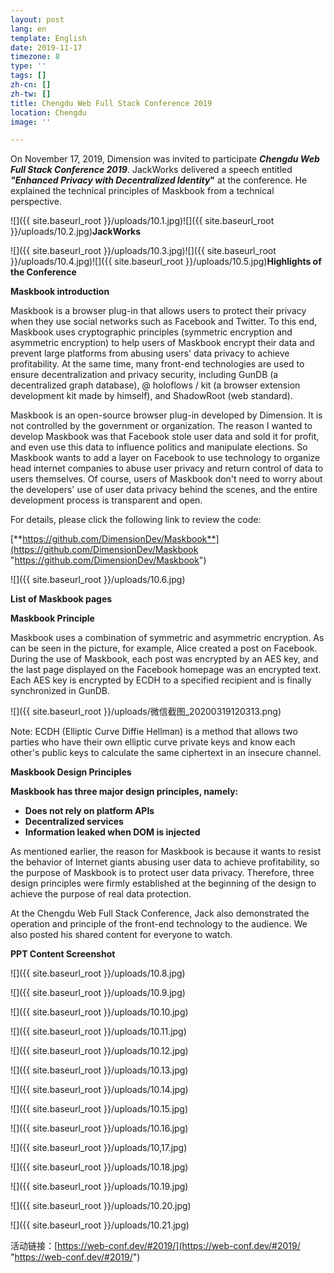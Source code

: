 ```yaml
---
layout: post
lang: en
template: English
date: 2019-11-17
timezone: 8
type: ''
tags: []
zh-cn: []
zh-tw: []
title: Chengdu Web Full Stack Conference 2019
location: Chengdu
image: ''

---
```

On November 17, 2019, Dimension was invited to participate **_Chengdu Web Full Stack Conference 2019_**. JackWorks delivered a speech entitled **_"Enhanced Privacy with Decentralized Identity_"** at the conference. He explained the technical principles of Maskbook from a technical perspective.

![]({{ site.baseurl_root }}/uploads/10.1.jpg)![]({{ site.baseurl_root }}/uploads/10.2.jpg)**JackWorks**

![]({{ site.baseurl_root }}/uploads/10.3.jpg)![]({{ site.baseurl_root }}/uploads/10.4.jpg)![]({{ site.baseurl_root }}/uploads/10.5.jpg)**Highlights of the Conference**

**Maskbook introduction**

Maskbook is a browser plug-in that allows users to protect their privacy when they use social networks such as Facebook and Twitter. To this end, Maskbook uses cryptographic principles (symmetric encryption and asymmetric encryption) to help users of Maskbook encrypt their data and prevent large platforms from abusing users' data privacy to achieve profitability. At the same time, many front-end technologies are used to ensure decentralization and privacy security, including GunDB (a decentralized graph database), @ holoflows / kit (a browser extension development kit made by himself), and ShadowRoot (web standard).

Maskbook is an open-source browser plug-in developed by Dimension. It is not controlled by the government or organization. The reason I wanted to develop Maskbook was that Facebook stole user data and sold it for profit, and even use this data to influence politics and manipulate elections. So Maskbook wants to add a layer on Facebook to use technology to organize head internet companies to abuse user privacy and return control of data to users themselves. Of course, users of Maskbook don't need to worry about the developers' use of user data privacy behind the scenes, and the entire development process is transparent and open.

For details, please click the following link to review the code:

[**https://github.com/DimensionDev/Maskbook**](https://github.com/DimensionDev/Maskbook "https://github.com/DimensionDev/Maskbook")

![]({{ site.baseurl_root }}/uploads/10.6.jpg)

**List of Maskbook pages**

**Maskbook Principle**

Maskbook uses a combination of symmetric and asymmetric encryption. As can be seen in the picture, for example, Alice created a post on Facebook. During the use of Maskbook, each post was encrypted by an AES key, and the last page displayed on the Facebook homepage was an encrypted text. Each AES key is encrypted by ECDH to a specified recipient and is finally synchronized in GunDB.

![]({{ site.baseurl_root }}/uploads/微信截图_20200319120313.png)

Note: ECDH (Elliptic Curve Diffie Hellman) is a method that allows two parties who have their own elliptic curve private keys and know each other's public keys to calculate the same ciphertext in an insecure channel.

**Maskbook Design Principles**

  **Maskbook has three major design principles, namely:**

*   **Does not rely on platform APIs**
*   **Decentralized services**
*   **Information leaked when DOM is injected**

As mentioned earlier, the reason for Maskbook is because it wants to resist the behavior of Internet giants abusing user data to achieve profitability, so the purpose of Maskbook is to protect user data privacy. Therefore, three design principles were firmly established at the beginning of the design to achieve the purpose of real data protection.

At the Chengdu Web Full Stack Conference, Jack also demonstrated the operation and principle of the front-end technology to the audience. We also posted his shared content for everyone to watch.

**PPT Content Screenshot**

![]({{ site.baseurl_root }}/uploads/10.8.jpg)

![]({{ site.baseurl_root }}/uploads/10.9.jpg)

![]({{ site.baseurl_root }}/uploads/10.10.jpg)

![]({{ site.baseurl_root }}/uploads/10.11.jpg)

![]({{ site.baseurl_root }}/uploads/10.12.jpg)

![]({{ site.baseurl_root }}/uploads/10.13.jpg)

![]({{ site.baseurl_root }}/uploads/10.14.jpg)

![]({{ site.baseurl_root }}/uploads/10.15.jpg)

![]({{ site.baseurl_root }}/uploads/10.16.jpg)

![]({{ site.baseurl_root }}/uploads/10,17.jpg)

![]({{ site.baseurl_root }}/uploads/10.18.jpg)

![]({{ site.baseurl_root }}/uploads/10.19.jpg)

![]({{ site.baseurl_root }}/uploads/10.20.jpg)

![]({{ site.baseurl_root }}/uploads/10.21.jpg)

活动链接：[https://web-conf.dev/#2019/](https://web-conf.dev/#2019/ "https://web-conf.dev/#2019/")